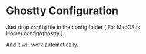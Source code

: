 # Ghostty Configuration

Just drop `config` file in the config folder ( For MacOS is Home/.config/ghostty ).

And it will work automatically.

